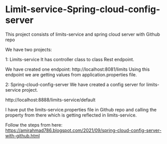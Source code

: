 # Limit-service-Spring-cloud-config-server
This project consists of limits-service and spring cloud server with Github repo

We have two projects:

1: Limits-service
It has controller class to class Rest endpoint. 

We have created one endpoint: http://localhost:8081/limits
Using this endpoint we are getting values from application.properties file.

2: Spring-cloud-config-server
We have created a config server for limits-service project.

http://localhost:8888/limits-service/default

I have put the limits-service.properties file in Github repo and calling the property from there which is getting reflected in limits-service.

Follow the steps from here: https://amirahmad786.blogspot.com/2021/09/spring-cloud-config-server-with-github.html
